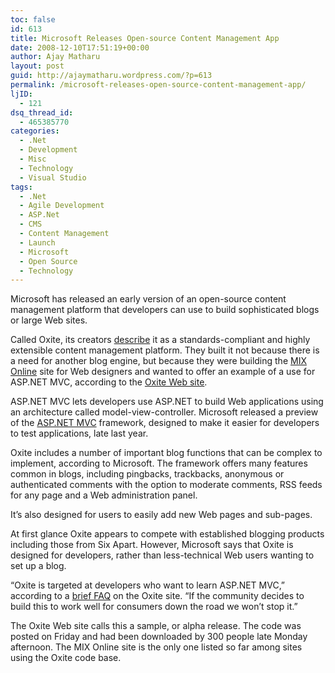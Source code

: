 ```yaml
---
toc: false
id: 613
title: Microsoft Releases Open-source Content Management App
date: 2008-12-10T17:51:19+00:00
author: Ajay Matharu
layout: post
guid: http://ajaymatharu.wordpress.com/?p=613
permalink: /microsoft-releases-open-source-content-management-app/
ljID:
  - 121
dsq_thread_id:
  - 465385770
categories:
  - .Net
  - Development
  - Misc
  - Technology
  - Visual Studio
tags:
  - .Net
  - Agile Development
  - ASP.Net
  - CMS
  - Content Management
  - Launch
  - Microsoft
  - Open Source
  - Technology
---
```

Microsoft has released an early version of an open-source content management platform that developers can use to build sophisticated blogs or large Web sites.

Called Oxite, its creators <a href="http://visitmix.com/Lab/Oxite" target="_blank">describe</a> it as a standards-compliant and highly extensible content management platform. They built it not because there is a need for another blog engine, but because they were building the <a href="http://visitmix.com/" target="_blank">MIX Online</a> site for Web designers and wanted to offer an example of a use for ASP.NET MVC, according to the <a href="http://www.codeplex.com/oxite" target="_blank">Oxite Web site</a>.

ASP.NET MVC lets developers use ASP.NET to build Web applications using an architecture called model-view-controller. Microsoft released a preview of the <a href="http://www.asp.net/mvc/" target="_blank">ASP.NET MVC</a> framework, designed to make it easier for developers to test applications, late last year.

Oxite includes a number of important blog functions that can be complex to implement, according to Microsoft. The framework offers many features common in blogs, including pingbacks, trackbacks, anonymous or authenticated comments with the option to moderate comments, RSS feeds for any page and a Web administration panel.

It&#8217;s also designed for users to easily add new Web pages and sub-pages.

At first glance Oxite appears to compete with established blogging products including those from Six Apart. However, Microsoft says that Oxite is designed for developers, rather than less-technical Web users wanting to set up a blog.

&#8220;Oxite is targeted at developers who want to learn ASP.NET MVC,&#8221; according to a <a href="http://www.codeplex.com/oxite/Wiki/View.aspx?title=FAQ&referringTitle=Home" target="_blank">brief FAQ</a> on the Oxite site. &#8220;If the community decides to build this to work well for consumers down the road we won&#8217;t stop it.&#8221;

The Oxite Web site calls this a sample, or alpha release. The code was posted on Friday and had been downloaded by 300 people late Monday afternoon. The MIX Online site is the only one listed so far among sites using the Oxite code base.
